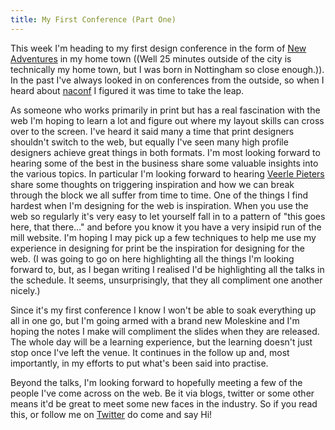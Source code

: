 ```yaml
---
title: My First Conference (Part One)
---
```

This week I'm heading to my first design conference in the form of <a href="http://newadventuresconf.com/">New Adventures</a> in my home town ((Well 25 minutes outside of the city is technically my home town, but I was born in Nottingham so close enough.)). In the past I've always looked in on conferences from the outside, so when I heard about <a href="http://mrqwest.co.uk/naconf/">naconf</a> I figured it was time to take the leap.

As someone who works primarily in print but has a real fascination with the web I'm hoping to learn a lot and figure out where my layout skills can cross over to the screen. I've heard it said many a time that print designers shouldn't switch to the web, but equally I've seen many high profile designers achieve great things in both formats.
I'm most looking forward to hearing some of the best in the business share some valuable insights into the various topics. In particular I'm looking forward to hearing <a href="http://veerle.duoh.com/">Veerle Pieters</a> share some thoughts on triggering inspiration and how we can break through the block we all suffer from time to time. One of the things I find hardest when I'm designing for the web is inspiration. When you use the web so regularly it's very easy to let yourself fall in to a pattern of "this goes here, that there…" and before you know it you have a very insipid run of the mill website. I'm hoping I may pick up a few techniques to help me use my experience in designing for print be the inspiration for designing for the web. (I was going to go on here highlighting all the things I'm looking forward to, but, as I began writing I realised I'd be highlighting all the talks in the schedule. It seems, unsurprisingly, that they all compliment one another nicely.)

Since it's my first conference I know I won't be able to soak everything up all in one go, but I'm going armed with a brand new Moleskine and I'm hoping the notes I make will compliment the slides when they are released. The whole day will be a learning experience, but the learning doesn't just stop once I've left the venue. It continues in the follow up and, most importantly, in my efforts to put what's been said into practise.

Beyond the talks, I'm looking forward to hopefully meeting a few of the people I've come across on the web. Be it via blogs, twitter or some other means it'd be great to meet some new faces in the industry. So if you read this, or follow me on <a href="http://twitter.com/#!/philbowell">Twitter</a> do come and say Hi!
